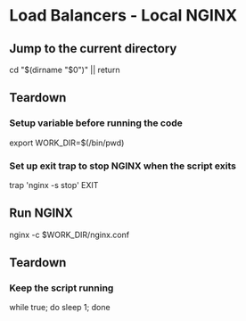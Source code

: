 # Load Balancers - Local NGINX

## Jump to the current directory

cd "$(dirname "$0")" || return

## Teardown

### Setup variable before running the code

export WORK_DIR=$(/bin/pwd)

### Set up exit trap to stop NGINX when the script exits

trap 'nginx -s stop' EXIT

## Run NGINX

nginx -c $WORK_DIR/nginx.conf

## Teardown

### Keep the script running

while true; do sleep 1; done
